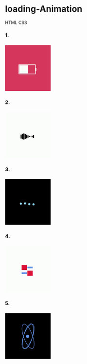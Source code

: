 # loading-Animation
HTML CSS
<br>
<h3>1.<h3>
<img src="vid/1.gif" width="150px" height="150px">
  
<br>
<h3>2.<h3>
<img src="vid/2.gif" width="150px" height="150px">
  
<br>
<h3>3.<h3>
<img src="vid/3.gif" width="150px" height="150px">
  
<br>
<h3>4.<h3>
<img src="vid/4.gif" width="150px" height="150px">
  
<br>
<h3>5.<h3>
<img src="vid/5.gif" width="150px" height="150px">
